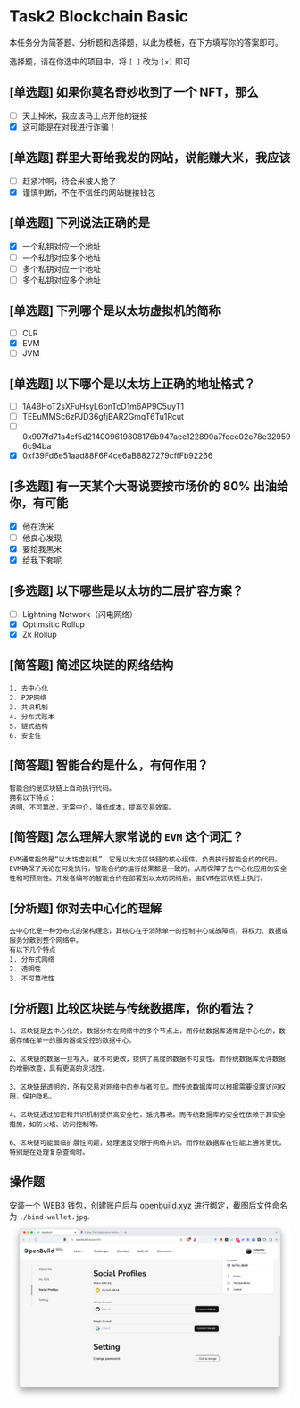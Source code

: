 # Task2 Blockchain Basic

本任务分为简答题、分析题和选择题，以此为模板，在下方填写你的答案即可。

选择题，请在你选中的项目中，将 `[ ]` 改为 `[x]` 即可

## [单选题] 如果你莫名奇妙收到了一个 NFT，那么

- [ ] 天上掉米，我应该马上点开他的链接
- [x] 这可能是在对我进行诈骗！

## [单选题] 群里大哥给我发的网站，说能赚大米，我应该

- [ ] 赶紧冲啊，待会米被人抢了
- [x] 谨慎判断，不在不信任的网站链接钱包

## [单选题] 下列说法正确的是

- [x] 一个私钥对应一个地址
- [ ] 一个私钥对应多个地址
- [ ] 多个私钥对应一个地址
- [ ] 多个私钥对应多个地址

## [单选题] 下列哪个是以太坊虚拟机的简称

- [ ] CLR
- [x] EVM
- [ ] JVM

## [单选题] 以下哪个是以太坊上正确的地址格式？

- [ ] 1A4BHoT2sXFuHsyL6bnTcD1m6AP9C5uyT1
- [ ] TEEuMMSc6zPJD36gfjBAR2GmqT6Tu1Rcut
- [ ] 0x997fd71a4cf5d214009619808176b947aec122890a7fcee02e78e329596c94ba
- [x] 0xf39Fd6e51aad88F6F4ce6aB8827279cffFb92266

## [多选题] 有一天某个大哥说要按市场价的 80% 出油给你，有可能

- [x] 他在洗米
- [ ] 他良心发现
- [x] 要给我黒米
- [x] 给我下套呢

## [多选题] 以下哪些是以太坊的二层扩容方案？

- [ ] Lightning Network（闪电网络）
- [x] Optimsitic Rollup
- [x] Zk Rollup

## [简答题] 简述区块链的网络结构

```
1. 去中心化
2. P2P网络
3. 共识机制
4. 分布式账本
5. 链式结构
6. 安全性
```

## [简答题] 智能合约是什么，有何作用？

```
智能合约是区块链上自动执行代码。
拥有以下特点：
透明、不可篡改，无需中介，降低成本，提高交易效率。
```

## [简答题] 怎么理解大家常说的 `EVM` 这个词汇？

```
EVM通常指的是“以太坊虚拟机”，它是以太坊区块链的核心组件，负责执行智能合约的代码。EVM确保了无论在何处执行，智能合约的运行结果都是一致的，从而保障了去中心化应用的安全性和可预测性。开发者编写的智能合约在部署到以太坊网络后，由EVM在区块链上执行。
```

## [分析题] 你对去中心化的理解

```
去中心化是一种分布式的架构理念，其核心在于消除单一的控制中心或故障点，将权力、数据或服务分散到整个网络中。
有以下几个特点
1. 分布式网络
2. 透明性
3. 不可篡改性
```

## [分析题] 比较区块链与传统数据库，你的看法？

```
1、区块链是去中心化的，数据分布在网络中的多个节点上，而传统数据库通常是中心化的，数据存储在单一的服务器或受控的数据中心。

2、区块链的数据一旦写入，就不可更改，提供了高度的数据不可变性。而传统数据库允许数据的增删改查，具有更高的灵活性。

3、区块链是透明的，所有交易对网络中的参与者可见。而传统数据库可以根据需要设置访问权限，保护隐私。

4、区块链通过加密和共识机制提供高安全性，抵抗篡改。而传统数据库的安全性依赖于其安全措施，如防火墙、访问控制等。

6、区块链可能面临扩展性问题，处理速度受限于网络共识。而传统数据库在性能上通常更优，特别是在处理复杂查询时。

```

## 操作题

安装一个 WEB3 钱包，创建账户后与 [openbuild.xyz](https://openbuild.xyz/profile) 进行绑定，截图后文件命名为 `./bind-wallet.jpg`.
![bind-wallet](./bind-wallet.jpg "chanhohn")
